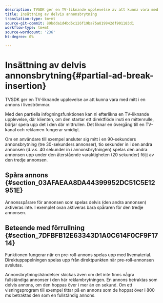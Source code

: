 ```yaml
---
description: TVSDK ger en TV-liknande upplevelse av att kunna vara med mitt i en annons i liveströmmar.
title: Insättning av delvis annonsbrytning
translation-type: tm+mt
source-git-commit: 89bdda1d4bd5c126f19ba75a819942df901183d1
workflow-type: tm+mt
source-wordcount: '236'
ht-degree: 0%

---
```



# Insättning av delvis annonsbrytning{#partial-ad-break-insertion}

TVSDK ger en TV-liknande upplevelse av att kunna vara med mitt i en annons i liveströmmar.

Med den partiella infogningsfunktionen kan ni efterlikna en TV-liknande upplevelse, där klienten, om den startar ett direktflöde inuti en mittenrulle, börjar spela upp det i den där mittrullen. Det liknar en övergång till en TV-kanal och reklamen fungerar smidigt.

Om en användare till exempel ansluter sig mitt i en 90-sekunders annonsbrytning (tre 30-sekunders annonser), tio sekunder in i den andra annonsen (d.v.s. 40 sekunder in i annonsbrytningen) spelas den andra annonsen upp under den återstående varaktigheten (20 sekunder) följt av den tredje annonsen.

## Spåra annons {#section_03AFAEAA8DA44399952DC51C5E12951E}

Annonsspårare för annonsen som spelas delvis (den andra annonsen) aktiveras inte. I exemplet ovan aktiveras bara spåraren för den tredje annonsen.

## Beteende med förrullning {#section_7DFBFB12E63343D1A0C614F0CF9F1714}

Funktionen fungerar när en pre-roll-annons spelas upp med livematerial. Direktuppspelningen spelas upp från direktpunkten när pre-roll-annonsen avslutas.

Annonsbrytningshändelser skickas även om det inte finns några fullständiga annonser i den här reklambrytningen. En annons betraktas som delvis annons, om den hoppas över i mer än en sekund. Om ett visningsprogram till exempel tittar på en annons som de hoppat över i 800 ms betraktas den som en fullständig annons.

